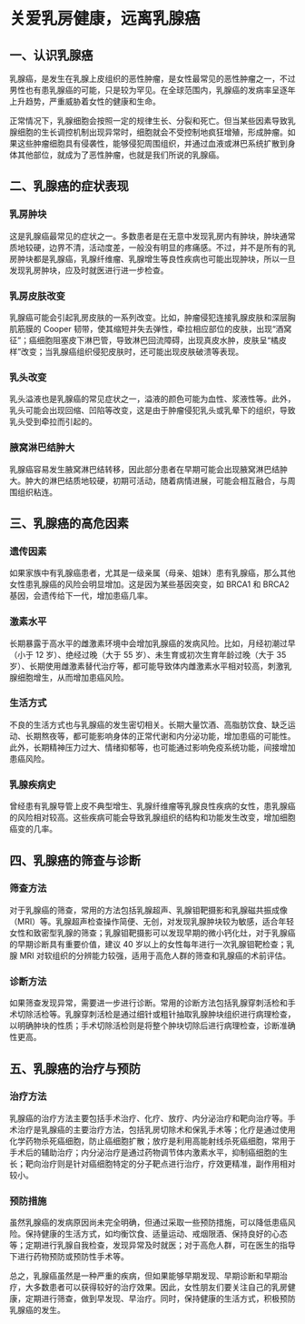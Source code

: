 # 关爱乳房健康，远离乳腺癌

## 一、认识乳腺癌
乳腺癌，是发生在乳腺上皮组织的恶性肿瘤，是女性最常见的恶性肿瘤之一，不过男性也有患乳腺癌的可能，只是较为罕见。在全球范围内，乳腺癌的发病率呈逐年上升趋势，严重威胁着女性的健康和生命。

正常情况下，乳腺细胞会按照一定的规律生长、分裂和死亡。但当某些因素导致乳腺细胞的生长调控机制出现异常时，细胞就会不受控制地疯狂增殖，形成肿瘤。如果这些肿瘤细胞具有侵袭性，能够侵犯周围组织，并通过血液或淋巴系统扩散到身体其他部位，就成为了恶性肿瘤，也就是我们所说的乳腺癌。

## 二、乳腺癌的症状表现
### 乳房肿块
这是乳腺癌最常见的症状之一。多数患者是在无意中发现乳房内有肿块，肿块通常质地较硬，边界不清，活动度差，一般没有明显的疼痛感。不过，并不是所有的乳房肿块都是乳腺癌，乳腺纤维瘤、乳腺增生等良性疾病也可能出现肿块，所以一旦发现乳房肿块，应及时就医进行进一步检查。

### 乳房皮肤改变
乳腺癌可能会引起乳房皮肤的一系列改变。比如，肿瘤侵犯连接乳腺皮肤和深层胸肌筋膜的 Cooper 韧带，使其缩短并失去弹性，牵拉相应部位的皮肤，出现“酒窝征”；癌细胞阻塞皮下淋巴管，导致淋巴回流障碍，出现真皮水肿，皮肤呈“橘皮样”改变；当乳腺癌组织侵犯皮肤时，还可能出现皮肤破溃等表现。

### 乳头改变
乳头溢液也是乳腺癌的常见症状之一，溢液的颜色可能为血性、浆液性等。此外，乳头可能会出现回缩、凹陷等改变，这是由于肿瘤侵犯乳头或乳晕下的组织，导致乳头受到牵拉而引起的。

### 腋窝淋巴结肿大
乳腺癌容易发生腋窝淋巴结转移，因此部分患者在早期可能会出现腋窝淋巴结肿大。肿大的淋巴结质地较硬，初期可活动，随着病情进展，可能会相互融合，与周围组织粘连。

## 三、乳腺癌的高危因素
### 遗传因素
如果家族中有乳腺癌患者，尤其是一级亲属（母亲、姐妹）患有乳腺癌，那么其他女性患乳腺癌的风险会明显增加。这是因为某些基因突变，如 BRCA1 和 BRCA2 基因，会遗传给下一代，增加患癌几率。

### 激素水平
长期暴露于高水平的雌激素环境中会增加乳腺癌的发病风险。比如，月经初潮过早（小于 12 岁）、绝经过晚（大于 55 岁）、未生育或初次生育年龄过晚（大于 35 岁）、长期使用雌激素替代治疗等，都可能导致体内雌激素水平相对较高，刺激乳腺细胞增生，从而增加患癌风险。

### 生活方式
不良的生活方式也与乳腺癌的发生密切相关。长期大量饮酒、高脂肪饮食、缺乏运动、长期熬夜等，都可能影响身体的正常代谢和内分泌功能，增加患癌的可能性。此外，长期精神压力过大、情绪抑郁等，也可能通过影响免疫系统功能，间接增加患癌风险。

### 乳腺疾病史
曾经患有乳腺导管上皮不典型增生、乳腺纤维瘤等乳腺良性疾病的女性，患乳腺癌的风险相对较高。这些疾病可能会导致乳腺组织的结构和功能发生改变，增加细胞癌变的几率。

## 四、乳腺癌的筛查与诊断
### 筛查方法
对于乳腺癌的筛查，常用的方法包括乳腺超声、乳腺钼靶摄影和乳腺磁共振成像（MRI）等。乳腺超声检查操作简便、无创，对发现乳腺肿块较为敏感，适合年轻女性和致密型乳腺的筛查；乳腺钼靶摄影可以发现早期的微小钙化灶，对于乳腺癌的早期诊断具有重要价值，建议 40 岁以上的女性每年进行一次乳腺钼靶检查；乳腺 MRI 对软组织的分辨能力较强，适用于高危人群的筛查和乳腺癌的术前评估。

### 诊断方法
如果筛查发现异常，需要进一步进行诊断。常用的诊断方法包括乳腺穿刺活检和手术切除活检等。乳腺穿刺活检是通过细针或粗针抽取乳腺肿块组织进行病理检查，以明确肿块的性质；手术切除活检则是将整个肿块切除后进行病理检查，诊断准确性更高。

## 五、乳腺癌的治疗与预防
### 治疗方法
乳腺癌的治疗方法主要包括手术治疗、化疗、放疗、内分泌治疗和靶向治疗等。手术治疗是乳腺癌的主要治疗方法，包括乳房切除术和保乳手术等；化疗是通过使用化学药物杀死癌细胞，防止癌细胞扩散；放疗是利用高能射线杀死癌细胞，常用于手术后的辅助治疗；内分泌治疗是通过药物调节体内激素水平，抑制癌细胞的生长；靶向治疗则是针对癌细胞特定的分子靶点进行治疗，疗效更精准，副作用相对较小。

### 预防措施
虽然乳腺癌的发病原因尚未完全明确，但通过采取一些预防措施，可以降低患癌风险。保持健康的生活方式，如均衡饮食、适量运动、戒烟限酒、保持良好的心态等；定期进行乳腺自我检查，发现异常及时就医；对于高危人群，可在医生的指导下进行药物预防或预防性手术等。

总之，乳腺癌虽然是一种严重的疾病，但如果能够早期发现、早期诊断和早期治疗，大多数患者可以获得较好的治疗效果。因此，女性朋友们要关注自己的乳房健康，定期进行筛查，做到早发现、早治疗。同时，保持健康的生活方式，积极预防乳腺癌的发生。 
